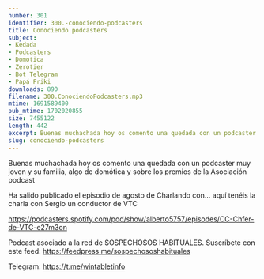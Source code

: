 ```yaml
---
number: 301
identifier: 300.-conociendo-podcasters
title: Conociendo podcasters
subject:
- Kedada
- Podcasters
- Domotica
- Zerotier
- Bot Telegram
- Papá Friki
downloads: 890
filename: 300.ConociendoPodcasters.mp3
mtime: 1691589400
pub_mtime: 1702020855
size: 7455122
length: 442
excerpt: Buenas muchachada hoy os comento una quedada con un podcaster muy joven y su familia, algo de domotica y sobre los premios de la Asociación podcast
slug: conociendo-podcasters
---
```

Buenas muchachada hoy os comento una quedada con un podcaster muy joven y su familia, algo de domótica y sobre los premios de la Asociación podcast

Ha salido publicado el episodio de agosto de Charlando con... aquí tenéis la charla con Sergio un conductor de VTC

https://podcasters.spotify.com/pod/show/alberto5757/episodes/CC-Chfer-de-VTC-e27m3on

Podcast asociado a la red de SOSPECHOSOS HABITUALES. Suscríbete con este feed: https://feedpress.me/sospechososhabituales

Telegram: https://t.me/wintabletinfo